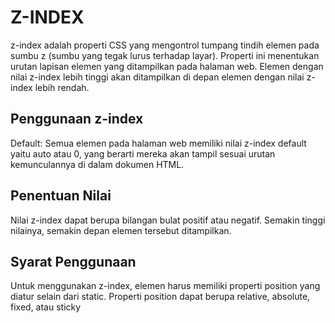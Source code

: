 # Z-INDEX
z-index adalah properti CSS yang mengontrol tumpang tindih elemen pada sumbu z (sumbu yang tegak lurus terhadap layar). Properti ini menentukan urutan lapisan elemen yang ditampilkan pada halaman web. Elemen dengan nilai z-index lebih tinggi akan ditampilkan di depan elemen dengan nilai z-index lebih rendah.

## Penggunaan z-index
Default: Semua elemen pada halaman web memiliki nilai z-index default yaitu auto atau 0, yang berarti mereka akan tampil sesuai urutan kemunculannya di dalam dokumen HTML.

## Penentuan Nilai 
Nilai z-index dapat berupa bilangan bulat positif atau negatif. Semakin tinggi nilainya, semakin depan elemen tersebut ditampilkan.

## Syarat Penggunaan
Untuk menggunakan z-index, elemen harus memiliki properti position yang diatur selain dari static. Properti position dapat berupa relative, absolute, fixed, atau sticky